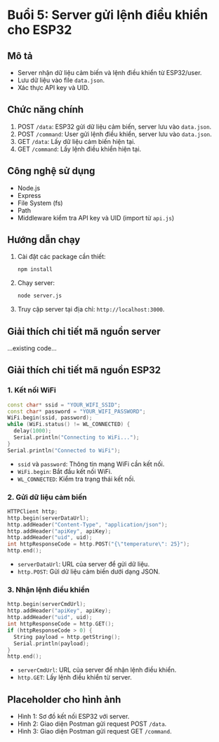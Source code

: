 # Buổi 5: Server gửi lệnh điều khiển cho ESP32

## Mô tả
- Server nhận dữ liệu cảm biến và lệnh điều khiển từ ESP32/user.
- Lưu dữ liệu vào file `data.json`.
- Xác thực API key và UID.

## Chức năng chính
1. POST `/data`: ESP32 gửi dữ liệu cảm biến, server lưu vào `data.json`.
2. POST `/command`: User gửi lệnh điều khiển, server lưu vào `data.json`.
3. GET `/data`: Lấy dữ liệu cảm biến hiện tại.
4. GET `/command`: Lấy lệnh điều khiển hiện tại.

## Công nghệ sử dụng
- Node.js
- Express
- File System (fs)
- Path
- Middleware kiểm tra API key và UID (import từ `api.js`)

## Hướng dẫn chạy
1. Cài đặt các package cần thiết:
   ```cmd
   npm install
   ```
2. Chạy server:
   ```cmd
   node server.js
   ```
3. Truy cập server tại địa chỉ: `http://localhost:3000`.

## Giải thích chi tiết mã nguồn server
...existing code...

## Giải thích chi tiết mã nguồn ESP32

### 1. Kết nối WiFi
```cpp
const char* ssid = "YOUR_WIFI_SSID";
const char* password = "YOUR_WIFI_PASSWORD";
WiFi.begin(ssid, password);
while (WiFi.status() != WL_CONNECTED) {
  delay(1000);
  Serial.println("Connecting to WiFi...");
}
Serial.println("Connected to WiFi");
```
- `ssid` và `password`: Thông tin mạng WiFi cần kết nối.
- `WiFi.begin`: Bắt đầu kết nối WiFi.
- `WL_CONNECTED`: Kiểm tra trạng thái kết nối.

### 2. Gửi dữ liệu cảm biến
```cpp
HTTPClient http;
http.begin(serverDataUrl);
http.addHeader("Content-Type", "application/json");
http.addHeader("apiKey", apiKey);
http.addHeader("uid", uid);
int httpResponseCode = http.POST("{\"temperature\": 25}");
http.end();
```
- `serverDataUrl`: URL của server để gửi dữ liệu.
- `http.POST`: Gửi dữ liệu cảm biến dưới dạng JSON.

### 3. Nhận lệnh điều khiển
```cpp
http.begin(serverCmdUrl);
http.addHeader("apiKey", apiKey);
http.addHeader("uid", uid);
int httpResponseCode = http.GET();
if (httpResponseCode > 0) {
  String payload = http.getString();
  Serial.println(payload);
}
http.end();
```
- `serverCmdUrl`: URL của server để nhận lệnh điều khiển.
- `http.GET`: Lấy lệnh điều khiển từ server.

## Placeholder cho hình ảnh
- Hình 1: Sơ đồ kết nối ESP32 với server.
- Hình 2: Giao diện Postman gửi request POST `/data`.
- Hình 3: Giao diện Postman gửi request GET `/command`.
